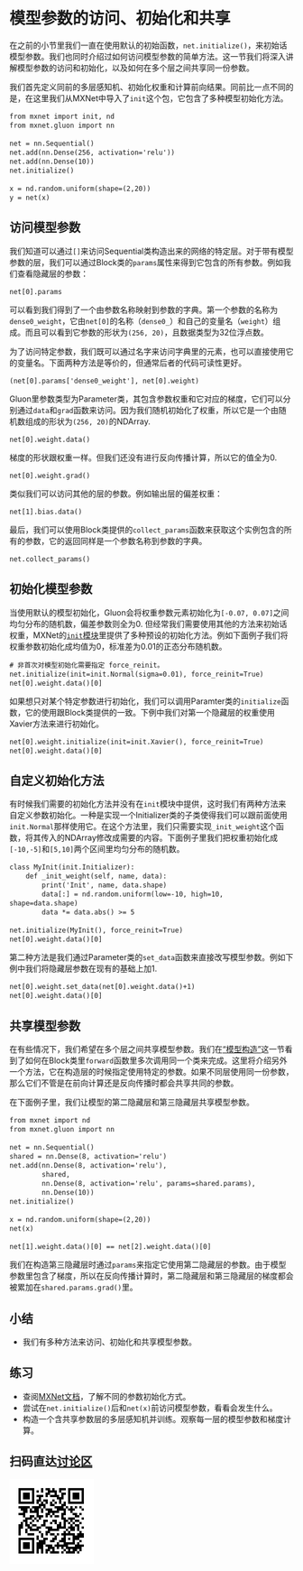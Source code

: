 # 模型参数的访问、初始化和共享

在之前的小节里我们一直在使用默认的初始函数，`net.initialize()`，来初始话模型参数。我们也同时介绍过如何访问模型参数的简单方法。这一节我们将深入讲解模型参数的访问和初始化，以及如何在多个层之间共享同一份参数。

我们首先定义同前的多层感知机、初始化权重和计算前向结果。同前比一点不同的是，在这里我们从MXNet中导入了`init`这个包，它包含了多种模型初始化方法。

```{.python .input  n=1}
from mxnet import init, nd
from mxnet.gluon import nn

net = nn.Sequential()
net.add(nn.Dense(256, activation='relu'))
net.add(nn.Dense(10))
net.initialize()

x = nd.random.uniform(shape=(2,20))
y = net(x)
```

## 访问模型参数

我们知道可以通过`[]`来访问Sequential类构造出来的网络的特定层。对于带有模型参数的层，我们可以通过Block类的`params`属性来得到它包含的所有参数。例如我们查看隐藏层的参数：

```{.python .input  n=2}
net[0].params
```

可以看到我们得到了一个由参数名称映射到参数的字典。第一个参数的名称为`dense0_weight`，它由`net[0]`的名称（`dense0_`）和自己的变量名（`weight`）组成。而且可以看到它参数的形状为`(256, 20)`，且数据类型为32位浮点数。

为了访问特定参数，我们既可以通过名字来访问字典里的元素，也可以直接使用它的变量名。下面两种方法是等价的，但通常后者的代码可读性更好。

```{.python .input  n=3}
(net[0].params['dense0_weight'], net[0].weight)
```

Gluon里参数类型为Parameter类，其包含参数权重和它对应的梯度，它们可以分别通过`data`和`grad`函数来访问。因为我们随机初始化了权重，所以它是一个由随机数组成的形状为`(256, 20)`的NDArray.

```{.python .input  n=4}
net[0].weight.data()
```

梯度的形状跟权重一样。但我们还没有进行反向传播计算，所以它的值全为0.

```{.python .input  n=5}
net[0].weight.grad()
```

类似我们可以访问其他的层的参数。例如输出层的偏差权重：

```{.python .input  n=6}
net[1].bias.data()
```

最后，我们可以使用Block类提供的`collect_params`函数来获取这个实例包含的所有的参数，它的返回同样是一个参数名称到参数的字典。

```{.python .input  n=11}
net.collect_params()
```

## 初始化模型参数

当使用默认的模型初始化，Gluon会将权重参数元素初始化为`[-0.07, 0.07]`之间均匀分布的随机数，偏差参数则全为0. 但经常我们需要使用其他的方法来初始话权重，MXNet的[`init`模块](https://mxnet.incubator.apache.org/api/python/optimization/optimization.html#module-mxnet.initializer)里提供了多种预设的初始化方法。例如下面例子我们将权重参数初始化成均值为0，标准差为0.01的正态分布随机数。

```{.python .input  n=7}
# 非首次对模型初始化需要指定 force_reinit。
net.initialize(init=init.Normal(sigma=0.01), force_reinit=True)
net[0].weight.data()[0]
```

如果想只对某个特定参数进行初始化，我们可以调用Paramter类的`initialize`函数，它的使用跟Block类提供的一致。下例中我们对第一个隐藏层的权重使用Xavier方法来进行初始化。

```{.python .input  n=8}
net[0].weight.initialize(init=init.Xavier(), force_reinit=True)
net[0].weight.data()[0]
```

## 自定义初始化方法

有时候我们需要的初始化方法并没有在`init`模块中提供，这时我们有两种方法来自定义参数初始化。一种是实现一个Initializer类的子类使得我们可以跟前面使用`init.Normal`那样使用它。在这个方法里，我们只需要实现`_init_weight`这个函数，将其传入的NDArray修改成需要的内容。下面例子里我们把权重初始化成`[-10,-5]`和`[5,10]`两个区间里均匀分布的随机数。

```{.python .input  n=9}
class MyInit(init.Initializer):
    def _init_weight(self, name, data):
        print('Init', name, data.shape)
        data[:] = nd.random.uniform(low=-10, high=10, shape=data.shape)
        data *= data.abs() >= 5

net.initialize(MyInit(), force_reinit=True)
net[0].weight.data()[0]
```

第二种方法是我们通过Parameter类的`set_data`函数来直接改写模型参数。例如下例中我们将隐藏层参数在现有的基础上加1.

```{.python .input  n=10}
net[0].weight.set_data(net[0].weight.data()+1)
net[0].weight.data()[0]
```

## 共享模型参数

在有些情况下，我们希望在多个层之间共享模型参数。我们在[“模型构造”](./block.md)这一节看到了如何在Block类里`forward`函数里多次调用同一个类来完成。这里将介绍另外一个方法，它在构造层的时候指定使用特定的参数。如果不同层使用同一份参数，那么它们不管是在前向计算还是反向传播时都会共享共同的参数。

在下面例子里，我们让模型的第二隐藏层和第三隐藏层共享模型参数。

```{.python .input}
from mxnet import nd
from mxnet.gluon import nn

net = nn.Sequential()
shared = nn.Dense(8, activation='relu')
net.add(nn.Dense(8, activation='relu'),
        shared,
        nn.Dense(8, activation='relu', params=shared.params),
        nn.Dense(10))
net.initialize()

x = nd.random.uniform(shape=(2,20))
net(x)

net[1].weight.data()[0] == net[2].weight.data()[0]
```

我们在构造第三隐藏层时通过`params`来指定它使用第二隐藏层的参数。由于模型参数里包含了梯度，所以在反向传播计算时，第二隐藏层和第三隐藏层的梯度都会被累加在`shared.params.grad()`里。

## 小结

* 我们有多种方法来访问、初始化和共享模型参数。

## 练习

* 查阅[MXNet文档](https://mxnet.incubator.apache.org/api/python/model.html#initializer-api-reference)，了解不同的参数初始化方式。
* 尝试在`net.initialize()`后和`net(x)`前访问模型参数，看看会发生什么。
* 构造一个含共享参数层的多层感知机并训练。观察每一层的模型参数和梯度计算。

## 扫码直达[讨论区](https://discuss.gluon.ai/t/topic/987)

![](../img/qr_parameters.svg)
